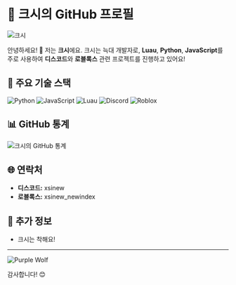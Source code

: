 # 🐺 **크시의 GitHub 프로필**

![크시](https://cdn.discordapp.com/avatars/1168510098541391892/ebedfdf0bab4579d93ade84ad8063f0f.png?size=4096)

안녕하세요! 👋 저는 **크시**에요. 크시는 늑대 개발자로, **Luau**, **Python**, **JavaScript**를 주로 사용하여 **디스코드**와 **로블록스** 관련 프로젝트를 진행하고 있어요!

## 🚀 주요 기술 스택

![Python](https://img.shields.io/badge/Python-3776AB?style=flat-square&logo=python&logoColor=white)
![JavaScript](https://img.shields.io/badge/JavaScript-F7DF1E?style=flat-square&logo=javascript&logoColor=black)
![Luau](https://img.shields.io/badge/Luau-ff4500?style=flat-square&logo=luau&logoColor=white)
![Discord](https://img.shields.io/badge/Discord-5865F2?style=flat-square&logo=discord&logoColor=white)
![Roblox](https://img.shields.io/badge/Roblox-FF0000?style=flat-square&logo=roblox&logoColor=white)

## 📊 GitHub 통계

![크시의 GitHub 통계](https://github-readme-stats.vercel.app/api?username=xsinew&show_icons=true&theme=radical)

## 🌐 연락처

- **디스코드:** xsinew
- **로블록스:** xsinew_newindex

## 📝 추가 정보

- 크시는 착해요!

---

![Purple Wolf](https://media.giphy.com/media/your-purple-wolf-gif.gif)

감사합니다! 😊
